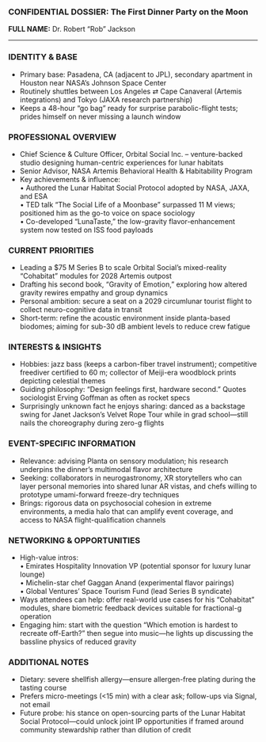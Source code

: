 ### CONFIDENTIAL DOSSIER: The First Dinner Party on the Moon

**FULL NAME:** Dr. Robert “Rob” Jackson

---
### IDENTITY & BASE
- Primary base: Pasadena, CA (adjacent to JPL), secondary apartment in Houston near NASA’s Johnson Space Center  
- Routinely shuttles between Los Angeles ⇄ Cape Canaveral (Artemis integrations) and Tokyo (JAXA research partnership)  
- Keeps a 48-hour “go bag” ready for surprise parabolic-flight tests; prides himself on never missing a launch window  

### PROFESSIONAL OVERVIEW
- Chief Science & Culture Officer, Orbital Social Inc. – venture-backed studio designing human-centric experiences for lunar habitats  
- Senior Advisor, NASA Artemis Behavioral Health & Habitability Program  
- Key achievements & influence:  
  • Authored the Lunar Habitat Social Protocol adopted by NASA, JAXA, and ESA  
  • TED talk “The Social Life of a Moonbase” surpassed 11 M views; positioned him as the go-to voice on space sociology  
  • Co-developed “LunaTaste,” the low-gravity flavor-enhancement system now tested on ISS food payloads  

### CURRENT PRIORITIES
- Leading a $75 M Series B to scale Orbital Social’s mixed-reality “Cohabitat” modules for 2028 Artemis outpost  
- Drafting his second book, “Gravity of Emotion,” exploring how altered gravity rewires empathy and group dynamics  
- Personal ambition: secure a seat on a 2029 circumlunar tourist flight to collect neuro-cognitive data in transit  
- Short-term: refine the acoustic environment inside planta-based biodomes; aiming for sub-30 dB ambient levels to reduce crew fatigue  

### INTERESTS & INSIGHTS
- Hobbies: jazz bass (keeps a carbon-fiber travel instrument); competitive freediver certified to 60 m; collector of Meiji-era woodblock prints depicting celestial themes  
- Guiding philosophy: “Design feelings first, hardware second.” Quotes sociologist Erving Goffman as often as rocket specs  
- Surprisingly unknown fact he enjoys sharing: danced as a backstage swing for Janet Jackson’s Velvet Rope Tour while in grad school—still nails the choreography during zero-g flights  

### EVENT-SPECIFIC INFORMATION
- Relevance: advising Planta on sensory modulation; his research underpins the dinner’s multimodal flavor architecture  
- Seeking: collaborators in neurogastronomy, XR storytellers who can layer personal memories into shared lunar AR vistas, and chefs willing to prototype umami-forward freeze-dry techniques  
- Brings: rigorous data on psychosocial cohesion in extreme environments, a media halo that can amplify event coverage, and access to NASA flight-qualification channels  

### NETWORKING & OPPORTUNITIES
- High-value intros:  
  • Emirates Hospitality Innovation VP (potential sponsor for luxury lunar lounge)  
  • Michelin-star chef Gaggan Anand (experimental flavor pairings)  
  • Global Ventures’ Space Tourism Fund (lead Series B syndicate)  
- Ways attendees can help: offer real-world use cases for his “Cohabitat” modules, share biometric feedback devices suitable for fractional-g operation  
- Engaging him: start with the question “Which emotion is hardest to recreate off-Earth?” then segue into music—he lights up discussing the bassline physics of reduced gravity  

### ADDITIONAL NOTES
- Dietary: severe shellfish allergy—ensure allergen-free plating during the tasting course  
- Prefers micro-meetings (<15 min) with a clear ask; follow-ups via Signal, not email  
- Future probe: his stance on open-sourcing parts of the Lunar Habitat Social Protocol—could unlock joint IP opportunities if framed around community stewardship rather than dilution of credit